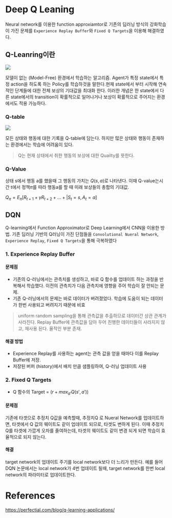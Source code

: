 # Deep Q Leaning
Neural network를 이용한 function approxiamtor로 기존의 딥러닝 방식의 강화학습이 가진 문제를
`Experience Replay Buffer`와 `Fixed Q Targets`을 이용해 해결하였다.
## Q-Leanring이란

![](https://perfectial.com/wp-content/uploads/2019/10/q_learning-01.jpg)

모델이 없는 (Model-Free) 환경에서 학습하는 알고리즘. Agent가 특정 state에서 특정 action을 하도록 하는 Policy를 학습하것을 말한다.현재 state에서 부터 시작해 연속적인 단계들에 대한 전체 보상의 기대값을 최대화 한다.  이러한 개념은 한 state에서 다른 state에서의 transition이 확률적으로 일어나거나 보상이 확률적으로 주어지는 환경에서도 적용 가능하다. 
 
### Q-table

![](https://upload.wikimedia.org/wikipedia/commons/thumb/e/e0/Q-Learning_Matrix_Initialized_and_After_Training.png/440px-Q-Learning_Matrix_Initialized_and_After_Training.png)

모든 상태와 행동에 대한 기록을 Q-table에 담는다. 하지만 많은 상태와 행동이 존재하는 환경에서는 학습에 어려움이 있다. 
  
> Q는 현재 상태에서 취한 행동의 보상에 대한 Quailty를 뜻한다.  

### Q-Value
상태 s에서 행동 a를 했을때 그 행동의 가치는 $Q(s,a)$로 나타낸다. 이때 Q-value는시간 t에서 정책$\pi$를 따라 행동a를 할 때 미래 보상들의 총합의 기대값.

$Q_{\pi} = E_{\pi}[R_{t+1} + {\gamma}R_{t+2}+ ... +|S_t =s, A_t=a]$

## DQN
Q-learning에서 Function Approximator로 Deep Learning에서 CNN을 이용한 방법. 기존 딥러닝 기반의 Q러닝이 가진 단점들을 `Convolutional Nueral Network`, `Experience Replay`, `Fixed Q Targets`을 통해 극복하였다

### 1. Experience Replay Buffer
#### 문제점
- 기존의 Q-러닝에서는 관측치를 생성하고, 바로 Q 함수를 업데이트 하는 과정을 반복해서 학습했다. 이전의 관측치가 다음 관측치에 영향을 주어
학습이 잘 안되는 문제.
- 기존 Q-러닝에서의 문제는 바로 데이터가 버려졌었다. 학습에 도움이 되는 데이터가 한번 사용되고 버려지기 때문에
비효
> uniform random sampling을 통해 관측값을 추출하므로 데이터간 상관 관계가 사라진다.
> Replay Buffer에 관측값을 담아 두어 진행한 데이터들이 사라지지 않고, 재사용 된다. 율적인 부분 존재.

#### 해결 방법
- Experience Replay를 사용하는 agent는 관측 값을 얻을 때마다 이를 Replay Buffer에 저장. 
- 저장된 버퍼 (history)에서 배치 만큼 샘플링하여, Q-러닝 업데이트 사용

### 2. Fixed Q Targets
- Q 함수의 Target = $( r + max_{a'}Q(s',a'))$
#### 문제점
기존에 타겟으로 추정치 Q값을 예측할때, 추정치Q 로 Nueral Network를 업데이트하면, 타겟에서 Q 값의 웨이트도 같이 업데이트 되므로, 타겟도 변하게 된다.
이때 추정치 Q를 타겟에 가깝게 오차를 줄여하는데, 타겟의 웨이트도 같이 변경 되게 되면 학습이 효율적으로 되지 않는다.
#### 해결
target network의 업데이트 주기를 local network보다 더 느리가 만든다. 예를 들어 DQN 논문에서는 local network가 4번 업데이트 될때,
target network를 한번 local network의 파라미터로 업데이트한다.  




# References
https://perfectial.com/blog/q-learning-applications/



